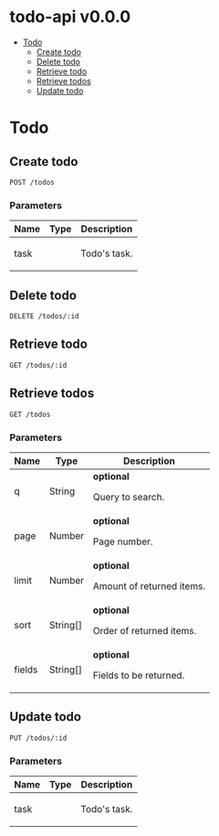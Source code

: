 # todo-api v0.0.0



- [Todo](#todo)
	- [Create todo](#create-todo)
	- [Delete todo](#delete-todo)
	- [Retrieve todo](#retrieve-todo)
	- [Retrieve todos](#retrieve-todos)
	- [Update todo](#update-todo)
	


# Todo

## Create todo



	POST /todos


### Parameters

| Name    | Type      | Description                          |
|---------|-----------|--------------------------------------|
| task			| 			|  <p>Todo's task.</p>							|

## Delete todo



	DELETE /todos/:id


## Retrieve todo



	GET /todos/:id


## Retrieve todos



	GET /todos


### Parameters

| Name    | Type      | Description                          |
|---------|-----------|--------------------------------------|
| q			| String			| **optional** <p>Query to search.</p>							|
| page			| Number			| **optional** <p>Page number.</p>							|
| limit			| Number			| **optional** <p>Amount of returned items.</p>							|
| sort			| String[]			| **optional** <p>Order of returned items.</p>							|
| fields			| String[]			| **optional** <p>Fields to be returned.</p>							|

## Update todo



	PUT /todos/:id


### Parameters

| Name    | Type      | Description                          |
|---------|-----------|--------------------------------------|
| task			| 			|  <p>Todo's task.</p>							|


